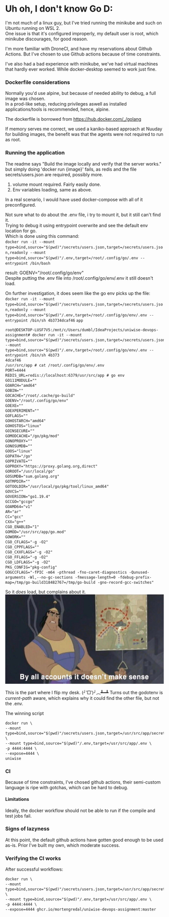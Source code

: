 # Uh oh, I don't know Go D:  

I'm not much of a linux guy, but I've tried running the minikube and such on Ubuntu running on WSL 2.  
One issue is that it's configured improperly, my default user is root, which minikube discourages, for good reason.  
  
I'm more familiar with DroneCI, and have my reservations about Github Actions. But I've chosen to use Github actions because of time constraints.  

I've also had a bad experience with minikube, we've had virtual machines that hardly ever worked. While docker-desktop seemed to work just fine.  
  
### Dockerfile considerations

Normally you'd use alpine, but because of needed ability to debug, a full image was chosen.  
In a prod-like setup, reducing privileges aswell as installed applications/tools is recommended, hence, alpine.  

The dockerfile is borrowed from https://hub.docker.com/_/golang  
  
If memory serves me correct, we used a kaniko-based approach at Nuuday for building images, the benefit was that the agents were not required to run as root.  

  
### Running the application  
The readme says "Build the image locally and verify that the server works." but simply doing 'docker run {image}' fails, as redis and the file secrets/users.json are required, possibly more.  
1. volume mount required. Fairly easily done.
2. Env variables loading, same as above.  
  
In a real scenario, I would have used docker-compose with all of it preconfigured.  
  
Not sure what to do about the .env file, i try to mount it, but it still can't find it.  
Trying to debug it using entrypoint overwrite and see the default env location for go.  
Which is done using this command:  
```docker run -it --mount type=bind,source="$(pwd)"/secrets/users.json,target=/secrets/users.json,readonly --mount type=bind,source="$(pwd)"/.env,target=/root/.config/go/.env --entrypoint /bin/bash```

result: GOENV="/root/.config/go/env"  
Despite putting the .env file into /root/.config/go/env/.env it still doesn't load. 

On further investigation, it does seem like the go env picks up the file:  
```docker run -it --mount type=bind,source="$(pwd)"/secrets/users.json,target=/secrets/users.json,readonly --mount type=bind,source="$(pwd)"/.env,target=/root/.config/go/env/.env --entrypoint /bin/sh 4b3734dcaf46```
```app```
```$go env
root@DESKTOP-LUSF7V5:/mnt/c/Users/dumbl/IdeaProjects/uniwise-devops-assignment# docker run -it --mount type=bind,source="$(pwd)"/secrets/users.json,target=/secrets/users.json,readonly --mount type=bind,source="$(pwd)"/.env,target=/root/.config/go/env/.env --entrypoint /bin/sh 4b373
4dcaf46
/usr/src/app # cat /root/.config/go/env/.env
PORT=4444
REDIS_URL=redis://localhost:6379/usr/src/app # go env
GO111MODULE=""
GOARCH="amd64"
GOBIN=""
GOCACHE="/root/.cache/go-build"
GOENV="/root/.config/go/env"
GOEXE=""
GOEXPERIMENT=""
GOFLAGS=""
GOHOSTARCH="amd64"
GOHOSTOS="linux"
GOINSECURE=""
GOMODCACHE="/go/pkg/mod"
GONOPROXY=""
GONOSUMDB=""
GOOS="linux"
GOPATH="/go"
GOPRIVATE=""
GOPROXY="https://proxy.golang.org,direct"
GOROOT="/usr/local/go"
GOSUMDB="sum.golang.org"
GOTMPDIR=""
GOTOOLDIR="/usr/local/go/pkg/tool/linux_amd64"
GOVCS=""
GOVERSION="go1.19.4"
GCCGO="gccgo"
GOAMD64="v1"
AR="ar"
CC="gcc"
CXX="g++"
CGO_ENABLED="1"
GOMOD="/usr/src/app/go.mod"
GOWORK=""
CGO_CFLAGS="-g -O2"
CGO_CPPFLAGS=""
CGO_CXXFLAGS="-g -O2"
CGO_FFLAGS="-g -O2"
CGO_LDFLAGS="-g -O2"
PKG_CONFIG="pkg-config"
GOGCCFLAGS="-fPIC -m64 -pthread -fno-caret-diagnostics -Qunused-arguments -Wl,--no-gc-sections -fmessage-length=0 -fdebug-prefix-map=/tmp/go-build318482767=/tmp/go-build -gno-record-gcc-switches"
```
So it *does* load, but complains about it.
![Lesson learned](By_all_accounts_it_doesn't_make_sense_banner.jpg)

This is the part where I flip my desk. (╯‵□′)╯︵┻━┻
Turns out the godotenv is *current-path* aware, which explains why it could find the other file, but not the .env.

The winning script
```shell
docker run \
--mount type=bind,source="$(pwd)"/secrets/users.json,target=/usr/src/app/secrets/users.json \
--mount type=bind,source="$(pwd)"/.env,target=/usr/src/app/.env \
-p 4444:4444 \
--expose=4444 \
uniwise
 ```

### CI
Because of time constraints, I've chosed github actions, their semi-custom language is ripe with gotchas, which can be hard to debug.

#### Limitations
Ideally, the docker workflow should not be able to run if the compile and test jobs fail.

### Signs of lazyness
At this point, the default github actions have gotten good enough to be used as-is. Prior I've built my own, which moderate success.  

### Verifying the CI works  
After successful workflows:

```shell
docker run \
--mount type=bind,source="$(pwd)"/secrets/users.json,target=/usr/src/app/secrets/users.json \
--mount type=bind,source="$(pwd)"/.env,target=/usr/src/app/.env \
-p 4444:4444 \
--expose=4444 ghcr.io/mortengredal/uniwise-devops-assignment:master
```